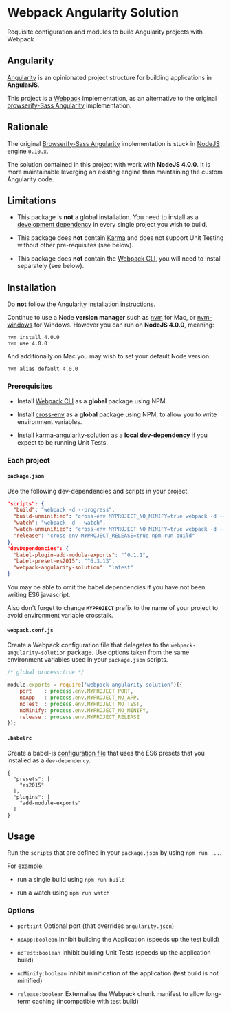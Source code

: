 # Webpack Angularity Solution

Requisite configuration and modules to build Angularity projects with Webpack

## Angularity

[Angularity](http://angularity.github.io/) is an opinionated project structure for building applications in **AngularJS**.

This project is a [Webpack](https://webpack.github.io/) implementation, as an alternative to the original [browserify-Sass Angularity](https://github.com/angularity/node-angularity/) implementation.

## Rationale

The original [Browserify-Sass Angularity](https://github.com/angularity/node-angularity/) implementation is stuck in [NodeJS](https://nodejs.org) engine `0.10.x`.

The solution contained in this project with work with **NodeJS 4.0.0**. It is more maintainable leverging an existing engine than maintaining the custom Angularity code.

## Limitations

* This package is **not** a global installation. You need to install as a [development dependency](https://docs.npmjs.com/files/package.json#devdependencies) in every single project you wish to build.

* This package does **not** contain [Karma](http://karma-runner.github.io/) and does not support Unit Testing without other pre-requisites (see below).

* This package does **not** contain the [Webpack CLI](https://github.com/webpack/docs/wiki/cli), you will need to install separately (see below).

## Installation

Do **not** follow the Angularity [installation instructions](http://angularity.github.io/start/installation/).

Continue to use a Node **version manager** such as [nvm](https://github.com/creationix/nvm) for Mac, or [nvm-windows](https://github.com/coreybutler/nvm-windows) for Windows. However you can run on **NodeJS 4.0.0**, meaning:

```
nvm install 4.0.0
nvm use 4.0.0
```

And additionally on Mac you may wish to set your default Node version:

```
nvm alias default 4.0.0
```

### Prerequisites

* Install [Webpack CLI](https://github.com/webpack/docs/wiki/cli) as a **global** package using NPM.

* Install [cross-env](https://www.npmjs.com/package/cross-env) as a **global** package using NPM, to allow you to write environment variables.

* Install [karma-angularity-solution](https://github.com/angularity/karma-angularity-solution) as a **local dev-dependency** if you expect to be running Unit Tests.

### Each project

#### `package.json`

Use the following dev-dependencies and scripts in your project.

```json
"scripts": {
  "build": "webpack -d --progress",
  "build-unminified": "cross-env MYPROJECT_NO_MINIFY=true webpack -d --progress",
  "watch": "webpack -d --watch",
  "watch-unminified": "cross-env MYPROJECT_NO_MINIFY=true webpack -d --watch",
  "release": "cross-env MYPROJECT_RELEASE=true npm run build"
},
"devDependencies": {
  "babel-plugin-add-module-exports": "^0.1.1",
  "babel-preset-es2015": "^6.3.13",
  "webpack-angularity-solution": "latest"
}
```

You may be able to omit the babel dependencies if you have not been writing ES6 javascript.

Also don't forget to change **`MYPROJECT`** prefix to the name of your project to avoid environment variable crosstalk.

#### `webpack.conf.js`

Create a Webpack configuration file that delegates to the `webpack-angularity-solution` package. Use options taken from the same environment variables used in your `package.json` scripts.

```javascript
/* global process:true */

module.exports = require('webpack-angularity-solution')({
    port    : process.env.MYPROJECT_PORT,
    noApp   : process.env.MYPROJECT_NO_APP,
    noTest  : process.env.MYPROJECT_NO_TEST,
    noMinify: process.env.MYPROJECT_NO_MINIFY,
    release : process.env.MYPROJECT_RELEASE
});
```

#### `.babelrc`

Create a babel-js [configuration file](https://babeljs.io/docs/usage/babelrc/) that uses the ES6 presets that you installed as a `dev-dependency`.

```
{
  "presets": [
    "es2015"
  ],
  "plugins": [
    "add-module-exports"
  ]
}
```

## Usage

Run the `scripts` that are defined in your `package.json` by using `npm run ...`.

For example:

* run a single build using `npm run build`

* run a watch using `npm run watch`

### Options

* `port:int` Optional port (that overrides `angularity.json`)

* `noApp:boolean` Inhibit building the Application (speeds up the test build)

* `noTest:boolean` Inhibit building Unit Tests (speeds up the application build)

* `noMinify:boolean` Inhibit minification of the application (test build is not minified)

* `release:boolean` Externalise the Webpack chunk manifest to allow long-term caching (incompatible with test build)